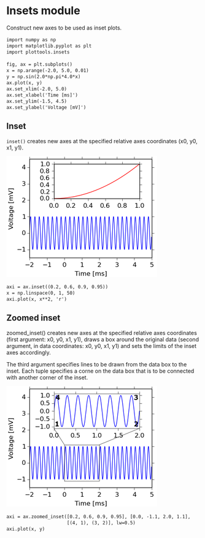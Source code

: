# Insets module

Construct new axes to be used as inset plots.

```
import numpy as np
import matplotlib.pyplot as plt
import plottools.insets

fig, ax = plt.subplots()
x = np.arange(-2.0, 5.0, 0.01)
y = np.sin(2.0*np.pi*4.0*x)
ax.plot(x, y)
ax.set_xlim(-2.0, 5.0)
ax.set_xlabel('Time [ms]')
ax.set_ylim(-1.5, 4.5)
ax.set_ylabel('Voltage [mV]')
```

## Inset

`inset()` creates new axes at the specified relative axes coordinates
(x0, y0, x1, y1).

![inset](figures/insets-inset.png)

```
axi = ax.inset((0.2, 0.6, 0.9, 0.95))
x = np.linspace(0, 1, 50)
axi.plot(x, x**2, 'r')
```


## Zoomed inset

zoomed_inset() creates new axes at the specified relative axes
coordinates (first argument: x0, y0, x1, y1), draws a box around the
original data (second argument, in data coordinates: x0, y0, x1, y1)
and sets the limits of the inset axes accordingly.

The third argument specifies lines to be drawn from the data box to
the inset. Each tuple specifies a corne on the data box that is to be
connected with another corner of the inset.

![zoomed_inset](figures/insets-zoomed_inset.png)

```
axi = ax.zoomed_inset([0.2, 0.6, 0.9, 0.95], [0.0, -1.1, 2.0, 1.1],
                      [(4, 1), (3, 2)], lw=0.5)
axi.plot(x, y)
```
